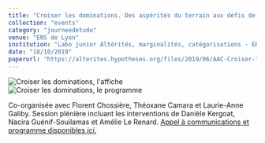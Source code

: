 ```yaml
---
title: "Croiser les dominations. Des aspérités du terrain aux défis de l'interprétation"                       
collection: "events"  
category: "journeedetude"
venue: "ENS de Lyon"
institution: "Labo junior Altérités, marginalités, catégorisations - ENS de Lyon"
date: "18/10/2019"
paperurl: "https://alterites.hypotheses.org/files/2019/06/AAC-Croiser-les-dominations-Des-asp%C3%A9rit%C3%A9s-du-terrain-aux-d%C3%A9fis-de-linterpr%C3%A9tation.pdf"
---
```

![Croiser les dominations, l'affiche](https://alterites.hypotheses.org/files/2019/09/Affiche-FINAL_compressed-page-001-768x1097.jpg "Affiche: Croiser les dominations")
![Croiser les dominations, le programme](https://alterites.hypotheses.org/files/2019/09/Programme-Croiser-les-dominations-page-001-768x1086.jpg "Programme: Croiser les dominations")

Co-organisée avec Florent Chossière, Théoxane Camara et Laurie-Anne Galiby. Session plénière incluant les interventions de Danièle Kergoat, Nacira Guénif-Souilamas et Amélie Le Renard. 
[Appel à communications et programme disponibles *ici*.](https://calenda.org/683106)